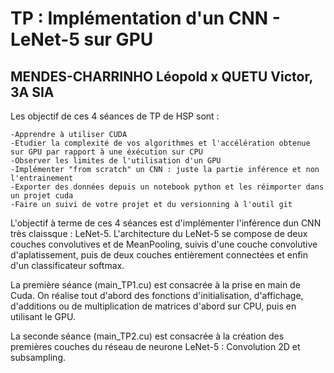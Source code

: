 # TP : Implémentation d'un CNN - LeNet-5 sur GPU

## MENDES-CHARRINHO Léopold x QUETU Victor, 3A SIA

Les objectif de ces 4 séances de TP de HSP sont :

    -Apprendre à utiliser CUDA
    -Etudier la complexité de vos algorithmes et l'accélération obtenue sur GPU par rapport à une éxécution sur CPU
    -Observer les limites de l'utilisation d'un GPU
    -Implémenter "from scratch" un CNN : juste la partie inférence et non l'entrainement
    -Exporter des données depuis un notebook python et les réimporter dans un projet cuda
    -Faire un suivi de votre projet et du versionning à l'outil git
   
L'objectif à terme de ces 4 séances est d'implémenter l'inférence dun CNN très claissque : LeNet-5. L'architecture du LeNet-5 se compose de deux couches convolutives et de MeanPooling, suivis d'une couche convolutive d'aplatissement, puis de deux couches entièrement connectées et enfin d'un classificateur softmax.

La première séance (main_TP1.cu) est consacrée à la prise en main de Cuda. On réalise tout d'abord des fonctions d'initialisation, d'affichage, d'additions ou de multiplication de matrices d'abord sur CPU, puis en utilisant le GPU.

La seconde séance (main_TP2.cu) est consacrée à la création des premières couches du réseau de neurone LeNet-5 : Convolution 2D et subsampling.

